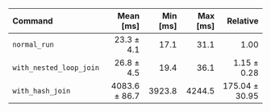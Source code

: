 | Command | Mean [ms] | Min [ms] | Max [ms] | Relative |
|:---|---:|---:|---:|---:|
| `normal_run` | 23.3 ± 4.1 | 17.1 | 31.1 | 1.00 |
| `with_nested_loop_join` | 26.8 ± 4.5 | 19.4 | 36.1 | 1.15 ± 0.28 |
| `with_hash_join` | 4083.6 ± 86.7 | 3923.8 | 4244.5 | 175.04 ± 30.95 |
